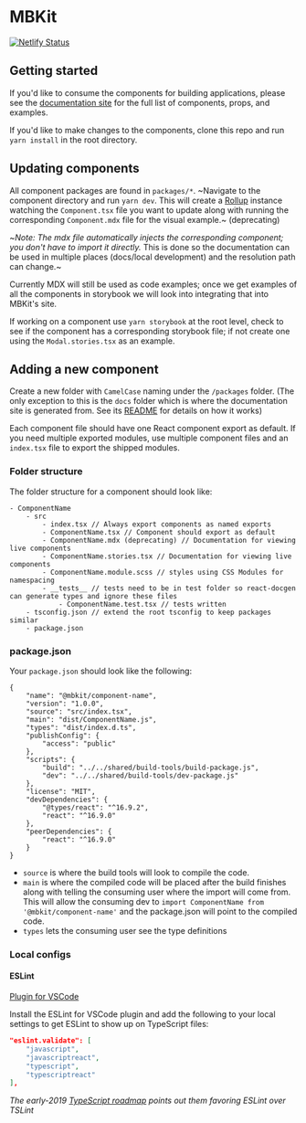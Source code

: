 # MBKit

[![Netlify Status](https://api.netlify.com/api/v1/badges/2777df6c-361b-42f4-b149-c6672212a3db/deploy-status)](https://app.netlify.com/sites/mbkit/deploys)

## Getting started

If you'd like to consume the components for building applications, please see the [documentation site](https://mbkit.netlify.com) for the full list of components, props, and examples. 

If you'd like to make changes to the components, clone this repo and run `yarn install` in the root directory. 

## Updating components

All component packages are found in `packages/*`. ~Navigate to the component directory and run `yarn dev`. This will create a [Rollup](https://rollupjs.org/guide/en/) instance watching the `Component.tsx` file you want to update along with running the corresponding `Component.mdx` file for the visual example.~ (deprecating)

~*Note: The mdx file automatically injects the corresponding component; you don't have to import it directly.* This is done so the documentation can be used in multiple places (docs/local development) and the resolution path can change.~

Currently MDX will still be used as code examples; once we get examples of all the components in storybook we will look into integrating that into MBKit's site.

If working on a component use `yarn storybook` at the root level, check to see if the component has a corresponding storybook file; if not create one using the `Modal.stories.tsx` as an example. 

## Adding a new component

Create a new folder with `CamelCase` naming under the `/packages` folder. (The only exception to this is the `docs` folder which is where the documentation site is generated from. See its [README](https://github.com/mindbody/mbkit/tree/master/packages/docs) for details on how it works)

Each component file should have one React component export as default. If you need multiple exported modules, use multiple component files and an `index.tsx` file to export the shipped modules. 

### Folder structure

The folder structure for a component should look like: 

```
- ComponentName
    - src
        - index.tsx // Always export components as named exports
        - ComponentName.tsx // Component should export as default
        - ComponentName.mdx (deprecating) // Documentation for viewing live components
        - ComponentName.stories.tsx // Documentation for viewing live components
        - ComponentName.module.scss // styles using CSS Modules for namespacing
        - __tests__ // tests need to be in test folder so react-docgen can generate types and ignore these files
            - ComponentName.test.tsx // tests written
    - tsconfig.json // extend the root tsconfig to keep packages similar
    - package.json
```

### package.json

Your `package.json` should look like the following:

```
{
    "name": "@mbkit/component-name",
    "version": "1.0.0",
    "source": "src/index.tsx",
    "main": "dist/ComponentName.js",
    "types": "dist/index.d.ts",
    "publishConfig": {
        "access": "public"
    },
    "scripts": {
        "build": "../../shared/build-tools/build-package.js",
        "dev": "../../shared/build-tools/dev-package.js"
    },
    "license": "MIT",
    "devDependencies": {
        "@types/react": "^16.9.2",
        "react": "^16.9.0"
    },
    "peerDependencies": {
        "react": "^16.9.0"
    }
}
```

- `source` is where the build tools will look to compile the code. 
- `main` is where the compiled code will be placed after the build finishes along with telling the consuming user where the import will come from. This will allow the consuming dev to `import ComponentName from '@mbkit/component-name'` and the package.json will point to the compiled code.
- `types` lets the consuming user see the type definitions

### Local configs

#### ESLint

[Plugin for VSCode](https://marketplace.visualstudio.com/items?itemName=dbaeumer.vscode-eslint)

Install the ESLint for VSCode plugin and add the following to your local settings to get ESLint to show up on TypeScript files:

```JSON
"eslint.validate": [
    "javascript",
    "javascriptreact",
    "typescript",
    "typescriptreact"
],
```

*The early-2019 [TypeScript roadmap](https://marketplace.visualstudio.com/items?itemName=dbaeumer.vscode-eslint) points out them favoring ESLint over TSLint*
